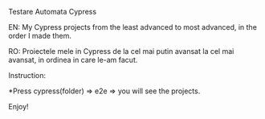 Testare Automata Cypress

EN: My Cypress projects from the least advanced to most advanced, in the order I made them.

RO: Proiectele mele in Cypress de la cel mai putin avansat la cel mai avansat, in ordinea in care le-am facut.


Instruction:

*Press cypress(folder) => e2e => you will see the projects.

 Enjoy!
